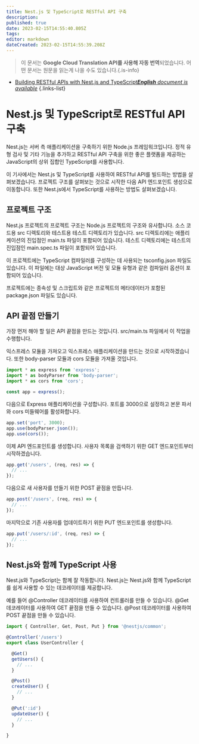 ```yaml
---
title: Nest.js 및 TypeScript로 RESTful API 구축
description: 
published: true
date: 2023-02-15T14:55:40.805Z
tags: 
editor: markdown
dateCreated: 2023-02-15T14:55:39.208Z
---
```


> 이 문서는 **Google Cloud Translation API를 사용해 자동 번역**되었습니다.
어떤 문서는 원문을 읽는게 나을 수도 있습니다.{.is-info}



- [Building RESTful APIs with Nest.js and TypeScript***English** document is available*](/en/Knowledge-base/TypeScript/building-restful-apis-with-nest-js-and-typescript)
{.links-list}


# Nest.js 및 TypeScript로 RESTful API 구축

Nest.js는 서버 측 애플리케이션을 구축하기 위한 Node.js 프레임워크입니다. 정적 유형 검사 및 기타 기능을 추가하고 RESTful API 구축을 위한 좋은 플랫폼을 제공하는 JavaScript의 상위 집합인 TypeScript를 사용합니다.

이 기사에서는 Nest.js 및 TypeScript를 사용하여 RESTful API를 빌드하는 방법을 살펴보겠습니다. 프로젝트 구조를 살펴보는 것으로 시작한 다음 API 엔드포인트 생성으로 이동합니다. 또한 Nest.js에서 TypeScript를 사용하는 방법도 살펴보겠습니다.

## 프로젝트 구조

Nest.js 프로젝트의 프로젝트 구조는 Node.js 프로젝트의 구조와 유사합니다. 소스 코드용 src 디렉토리와 테스트용 테스트 디렉토리가 있습니다. src 디렉토리에는 애플리케이션의 진입점인 main.ts 파일이 포함되어 있습니다. 테스트 디렉토리에는 테스트의 진입점인 main.spec.ts 파일이 포함되어 있습니다.

이 프로젝트에는 TypeScript 컴파일러를 구성하는 데 사용되는 tsconfig.json 파일도 있습니다. 이 파일에는 대상 JavaScript 버전 및 모듈 유형과 같은 컴파일러 옵션이 포함되어 있습니다.

프로젝트에는 종속성 및 스크립트와 같은 프로젝트의 메타데이터가 포함된 package.json 파일도 있습니다.

## API 끝점 만들기

가장 먼저 해야 할 일은 API 끝점을 만드는 것입니다. src/main.ts 파일에서 이 작업을 수행합니다.

익스프레스 모듈을 가져오고 익스프레스 애플리케이션을 만드는 것으로 시작하겠습니다. 또한 body-parser 모듈과 cors 모듈을 가져올 것입니다.

```javascript
import * as express from 'express';
import * as bodyParser from 'body-parser';
import * as cors from 'cors';

const app = express();
```

다음으로 Express 애플리케이션을 구성합니다. 포트를 3000으로 설정하고 본문 파서와 cors 미들웨어를 활성화합니다.

```javascript
app.set('port', 3000);
app.use(bodyParser.json());
app.use(cors());
```

이제 API 엔드포인트를 생성합니다. 사용자 목록을 검색하기 위한 GET 엔드포인트부터 시작하겠습니다.

```javascript
app.get('/users', (req, res) => {
  // ...
});
```

다음으로 새 사용자를 만들기 위한 POST 끝점을 만듭니다.

```javascript
app.post('/users', (req, res) => {
  // ...
});
```

마지막으로 기존 사용자를 업데이트하기 위한 PUT 엔드포인트를 생성합니다.

```javascript
app.put('/users/:id', (req, res) => {
  // ...
});
```

## Nest.js와 함께 TypeScript 사용

Nest.js와 TypeScript는 함께 잘 작동합니다. Nest.js는 Nest.js와 함께 TypeScript를 쉽게 사용할 수 있는 데코레이터를 제공합니다.

예를 들어 @Controller 데코레이터를 사용하여 컨트롤러를 만들 수 있습니다. @Get 데코레이터를 사용하여 GET 끝점을 만들 수 있습니다. @Post 데코레이터를 사용하여 POST 끝점을 만들 수 있습니다.

```typescript
import { Controller, Get, Post, Put } from '@nestjs/common';

@Controller('/users')
export class UserController {

  @Get()
  getUsers() {
    // ...
  }

  @Post()
  createUser() {
    // ...
  }

  @Put(':id')
  updateUser() {
    // ...
  }

}
```